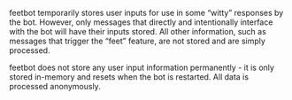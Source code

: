 feetbot temporarily stores user inputs for use in some “witty” responses by the bot. However, only messages that directly and intentionally interface with the bot will have their inputs stored. All other information, such as messages that trigger the “feet” feature, are not stored and are simply processed.

feetbot does not store any user input information permanently - it is only stored in-memory and resets when the bot is restarted. All data is processed anonymously.
